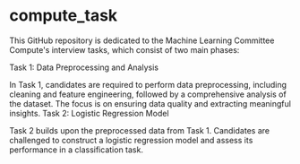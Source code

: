 # compute_task
This GitHub repository is dedicated to the Machine Learning Committee Compute's interview tasks, which consist of two main phases:

Task 1: Data Preprocessing and Analysis

In Task 1, candidates are required to perform data preprocessing, including cleaning and feature engineering, followed by a comprehensive analysis of the dataset. The focus is on ensuring data quality and extracting meaningful insights.
Task 2: Logistic Regression Model

Task 2 builds upon the preprocessed data from Task 1. Candidates are challenged to construct a logistic regression model and assess its performance in a classification task.

